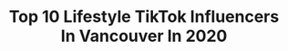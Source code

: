 ---
title: Top 10 Lifestyle TikTok Influencers In Vancouver In 2020
description: >-
  Find top lifestyle TikTok influencers in Vancouver in 2020. Most popular hashtags: #vancouver #lifestyle #sidhumoosewala #foryoupage.
platform: TikTok
profiles:
  - username: "itsbigben"
    fullname: >-
      Ben Prescott
    location: "Canada"
    followers: 16861
    engagement: 1242
    commentsToLikes: 0.015580
    id: ck8f7uvyj38he0j786408yee9
    verified: false
    hashtags: "#landrover, #iceland, #missionbc, #fypchallenge"
  - username: "jas_sandhu31"
    fullname: >-
      Jas Sandhu
    location: "Canada"
    followers: 2281
    engagement: 1215
    commentsToLikes: 0.034571
    id: ckae9kje5r7qm0i78ty5ahhjb
    verified: false
    hashtags: "#punjabimusers, #beautifulview, #quarantinelife, #spring"
  - username: "constancelh"
    fullname: >-
      Connie Hackett
    location: "Canada"
    followers: 21645
    engagement: 1112
    commentsToLikes: 0.032570
    id: ck8kg1th3gm4t0j78gahhhu9b
    verified: false
    hashtags: "#disneyrides, #livingwall, #fairydoor, #ironing"
  - username: "spencermoorefit"
    fullname: >-
      Spencer Moore
    location: "Canada"
    followers: 20267
    engagement: 544
    commentsToLikes: 0.015659
    id: ck806y123myov0j78yq1ygo2s
    verified: false
    hashtags: "#rehab, #allstarmoment, #keepingbusy, #tips"
  - username: "neak0007"
    fullname: >-
      Neak_0007✔️
    location: "Canada"
    followers: 99986
    engagement: 790
    commentsToLikes: 0.007512
    id: ck806wvtqmoep0j78k0iuwn0t
    verified: false
    hashtags: "#world, #tiktok, #lifestyle, #vives"
  - username: "kaur_bal_21"
    fullname: >-
      Kaur Bal 👑
    location: "Canada"
    followers: 13703
    engagement: 462
    commentsToLikes: 0.013413
    id: ck8vyxa0mv9mh0j78zik53k1q
    verified: false
    hashtags: "#bridaloutfit, #mann, #viral, #blopper"
  - username: "surreywalejatt"
    fullname: >-
      HARSIMRAN AUJLA👑
    location: "Canada"
    followers: 39408
    engagement: 805
    commentsToLikes: 0.013275
    id: ck7zohi4ok3jt0j78vbvl18do
    verified: false
    hashtags: "#doubleexposure, #black, #makeitviral, #viralvideo"
  - username: "rsoos"
    fullname: >-
      Raman Ghuman
    location: "Canada"
    followers: 21699
    engagement: 586
    commentsToLikes: 0.005568
    id: cka0m5opotvqw0i784ulr8ay7
    verified: false
    hashtags: "#yariyana, #bapu, #wahegru, #bullet"
  - username: "naomileanage"
    fullname: >-
      Naomi Leanage
    location: "Canada"
    followers: 143299
    engagement: 2855
    commentsToLikes: 0.016589
    id: ck806vbblmaom0j78ddv18enc
    verified: false
    hashtags: "#supportgroup, #movingout, #srilankan, #thailandtravel"
  - username: "mianalauren"
    fullname: >-
      Miana Lauren
    location: "Canada"
    followers: 316353
    engagement: 1731
    commentsToLikes: 0.028007
    id: ck7zoi1s5k8aq0j78tb5rxbgo
    verified: false
    hashtags: "#iconiclondon, #siblingcheck, #pranks, #lipkit"
---